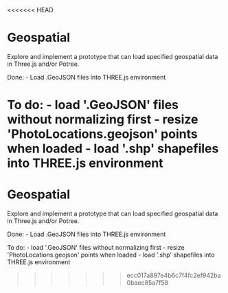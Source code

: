 <<<<<<< HEAD
# Geospatial
Explore and implement a prototype that can load specified geospatial data in Three.js and/or Potree.

Done:
    - Load .GeoJSON files into THREE.js environment

To do:
    - load '.GeoJSON' files without normalizing first
    - resize 'PhotoLocations.geojson' points when loaded
    - load '.shp' shapefiles into THREE.js environment
=======
# Geospatial
Explore and implement a prototype that can load specified geospatial data in Three.js and/or Potree.

Done:
    - Load .GeoJSON files into THREE.js environment

To do:
    - load '.GeoJSON' files without normalizing first
    - resize 'PhotoLocations.geojson' points when loaded
    - load '.shp' shapefiles into THREE.js environment
>>>>>>> ecc017a897e4b6c7f4fc2ef942ba0baec85a7f58
